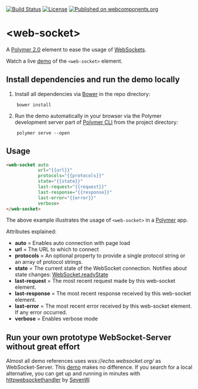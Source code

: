 [![Build Status](https://travis-ci.org/hunsalz/web-socket.svg?branch=master)](https://travis-ci.org/hunsalz/web-socket)
[![License](https://img.shields.io/badge/License-Apache%202.0-blue.svg)](https://opensource.org/licenses/Apache-2.0)
[![Published on webcomponents.org](https://img.shields.io/badge/webcomponents.org-published-blue.svg)](https://www.webcomponents.org/element/hunsalz/web-socket)

# \<web-socket\>

A [Polymer 2.0](https://www.polymer-project.org/2.0/) element to ease the usage of [WebSockets](https://developer.mozilla.org/en-US/docs/Web/API/WebSocket).

Watch a live [demo](https://hunsalz.github.io/web-socket) of the `<web-socket>` element.

## Install dependencies and run the demo locally

1. Install all dependencies via [Bower](https://bower.io/) in the repo directory:

```
    bower install
```

2. Run the demo automatically in your browser via the Polymer development server part of [Polymer CLI](https://www.npmjs.com/package/polymer-cli) from the project directory:

```
    polymer serve --open
```

## Usage

```html
<web-socket auto
            url="{{url}}"
            protocols="{{protocols}}"
            state="{{state}}"
            last-request="{{request}}"
            last-response="{{response}}"
            last-error="{{error}}"
            verbose>
</web-socket>
```

The above example illustrates the usage of `<web-socket>` in a [Polymer](https://www.polymer-project.org) app.

Attributes explained:

* __auto__ = Enables auto connection with page load
* __url__ = The URL to which to connect
* __protocols__ = An optional property to provide a single protocol string or an array of protocol strings.
* __state__ = The current state of the WebSocket connection. Notifies about state changes:  [WebSocket.readyState](https://developer.mozilla.org/en/docs/Web/API/WebSocket#Ready_state_constants)
* __last-request__ = The most recent request made by this web-socket element.
* __last-response__ = The most recent response received by this web-socket element.
* __last-error__ = The most recent error received by this web-socket element. If any error occurred.
* __verbose__ = Enables verbose mode

## Run your own prototype WebSocket-Server without great effort

Almost all demo references uses *wss://echo.websocket.org/* as WebSocket-Server. This [demo](https://hunsalz.github.io/web-socket) makes no difference. If you search for a local alternative, you can get up and running in minutes with [httpwebsockethandler](https://github.com/SevenW/httpwebsockethandler) by [SevenW](https://github.com/SevenW).

